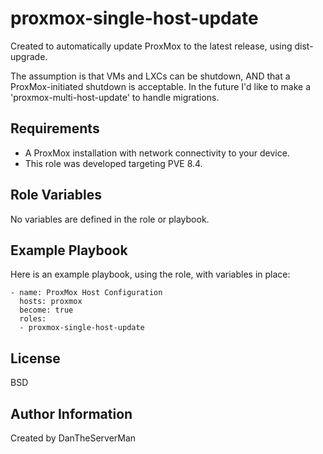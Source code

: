 proxmox-single-host-update
=========

Created to automatically update ProxMox to the latest release, using dist-upgrade. 

The assumption is that VMs and LXCs can be shutdown, AND that a ProxMox-initiated shutdown is acceptable. In the future I'd like to make a 'proxmox-multi-host-update' to handle migrations.


Requirements
------------

- A ProxMox installation with network connectivity to your device.
- This role was developed targeting PVE 8.4.

Role Variables
--------------
 
No variables are defined in the role or playbook.

Example Playbook
----------------

Here is an example playbook, using the role, with variables in place:
```
- name: ProxMox Host Configuration
  hosts: proxmox
  become: true
  roles:
  - proxmox-single-host-update
```
License
-------

BSD

Author Information
------------------

Created by DanTheServerMan